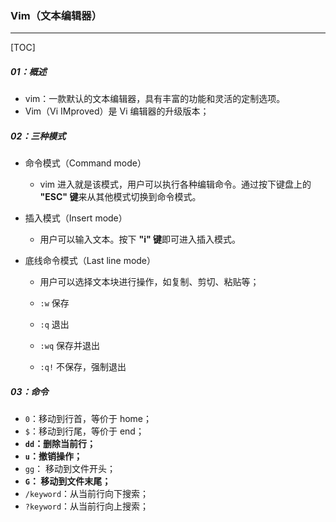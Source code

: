### Vim（文本编辑器）

------

[TOC]

##### 01：概述

- vim：一款默认的文本编辑器，具有丰富的功能和灵活的定制选项。
- Vim（Vi IMproved）是 Vi 编辑器的升级版本；

##### 02：三种模式

- 命令模式（Command mode）

  - vim 进入就是该模式，用户可以执行各种编辑命令。通过按下键盘上的 **"ESC" 键**来从其他模式切换到命令模式。

- 插入模式（Insert mode）

  - 用户可以输入文本。按下 **"i" 键**即可进入插入模式。

- 底线命令模式（Last line mode）

  - 用户可以选择文本块进行操作，如复制、剪切、粘贴等；

  - `:w` 保存
  - `:q` 退出
  - `:wq` 保存并退出
  - `:q!` 不保存，强制退出

##### 03：命令

- `0`：移动到行首，等价于 home；
- `$`：移动到行尾，等价于 end；
- **`dd`：删除当前行；**
- **`u`：撤销操作；**
- `gg`： 移动到文件开头；
- **`G`： 移动到文件末尾；**
- `/keyword`：从当前行向下搜索；
- `?keyword`：从当前行向上搜索；
